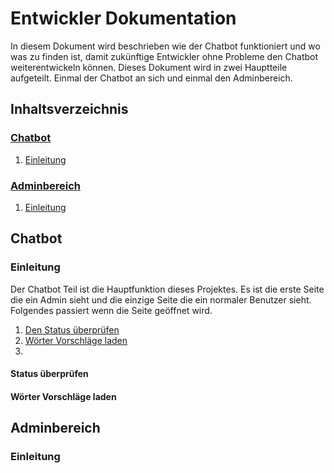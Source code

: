 # Entwickler Dokumentation
In diesem Dokument wird beschrieben wie der Chatbot funktioniert und wo was zu finden ist, damit zukünftige Entwickler ohne Probleme den Chatbot weiterentwickeln können.
Dieses Dokument wird in zwei Hauptteile aufgeteilt. Einmal der Chatbot an sich und einmal den Adminbereich.

## Inhaltsverzeichnis
### [Chatbot](#chatbot-section-start)<a name="tableofcontent-chatbot"></a>
1. [Einleitung](#chatbot-introduction)

### [Adminbereich](#admintool-section-start)<a name="tableofcontent-admintool"></a>
1. [Einleitung](#admintool-introduction)

## Chatbot <a name="chatbot-section-start"></a>
### Einleitung <a name="chatbot-introduction"></a>
Der Chatbot Teil ist die Hauptfunktion dieses Projektes. Es ist die erste Seite die ein Admin sieht und die einzige Seite die ein normaler Benutzer sieht.
Folgendes passiert wenn die Seite geöffnet wird.
1. [Den Status überprüfen](#check-state)
2. [Wörter Vorschläge laden](#load-tag-suggestions)
3. 

#### Status überprüfen <a name="check-state"></a>
#### Wörter Vorschläge laden<a name="load-tag-suggestions"></a>

## Adminbereich <a name="admintool-section-start"></a>
### Einleitung <a name="admintool-introduction"></a>
<!--stackedit_data:
eyJoaXN0b3J5IjpbLTE0OTUyOTk1NDYsLTE4MTI1MTM5MzUsNj
kxMTg2Mzk2LDY1Njk4MTg2NywtNzgzNDU2OTg2LDE2ODEyNTgw
MTYsLTQ5MjA4NDY5OCw1MzA2MjkyNzQsLTIwODg3NDY2MTJdfQ
==
-->